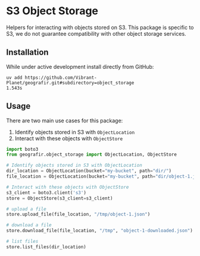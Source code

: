 # S3 Object Storage

Helpers for interacting with objects stored on S3. This package is specific to S3, we do not guarantee compatibility with other object storage services.

## Installation

While under active development install directly from GitHub:

```
uv add https://github.com/Vibrant-Planet/geografir.git#subdirectory=object_storage                 1.543s
```

## Usage

There are two main use cases for this package:

1. Identify objects stored in S3 with `ObjectLocation`
2. Interact with these objects with `ObjectStore`

```python
import boto3
from geografir.object_storage import ObjectLocation, ObjectStore

# Identify objects stored in S3 with ObjectLocation
dir_location = ObjectLocation(bucket="my-bucket", path="dir/")
file_location = ObjectLocation(bucket="my-bucket", path="dir/object-1.json")

# Interact with these objects with ObjectStore
s3_client = boto3.client('s3')
store = ObjectStore(s3_client=s3_client)

# upload a file
store.upload_file(file_location, "/tmp/object-1.json")

# download a file
store.download_file(file_location, "/tmp", "object-1-downloaded.json")

# list files
store.list_files(dir_location)
```
